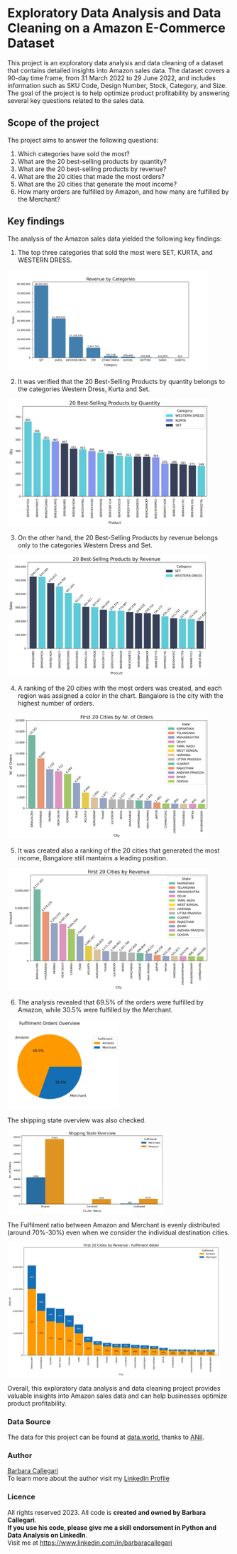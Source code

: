 # Exploratory Data Analysis and Data Cleaning on a Amazon E-Commerce Dataset

This project is an exploratory data analysis and data cleaning of a dataset that contains detailed insights into Amazon sales data. The dataset covers a 90-day time frame, from 31 March 2022 to 29 June 2022, and includes information such as SKU Code, Design Number, Stock, Category, and Size. The goal of the project is to help optimize product profitability by answering several key questions related to the sales data.

## Scope of the project
The project aims to answer the following questions:

1. Which categories have sold the most?
2. What are the 20 best-selling products by quantity?
3. What are the 20 best-selling products by revenue?
4. What are the 20 cities that made the most orders?
5. What are the 20 cities that generate the most income?
6. How many orders are fulfilled by Amazon, and how many are fulfilled by the Merchant?

## Key findings
The analysis of the Amazon sales data yielded the following key findings:

1. The top three categories that sold the most were SET, KURTA, and WESTERN DRESS.

<img src="img/Revenue_by_categories.jpg" alt="Revenue by Categories" width="90%">



2. It was verified that the 20 Best-Selling Products by quantity belongs to the categories Western Dress, Kurta and Set.

<img src="img/20_Best_Selling_Products_by_Quantity.jpg" alt="20 Best-Selling Products by Quantity" width="90%" >



3. On the other hand, the 20 Best-Selling Products by revenue belongs only to the categories Western Dress and Set.

<img src="img/20_Best_Selling_Products_by_Revenue.jpg" alt="20 Best-Selling Products by Revenue" width="90%" >



4. A ranking of the 20 cities with the most orders was created, and each region was assigned a color in the chart. Bangalore is the city with the highest number of orders.

<img src="img/First_20_Cities_by_Nr_of_Orders.jpg" alt="First 20 Cities by Nr. of Orders" width="90%">



5. It was created also a ranking of the 20 cities that generated the most income, Bangalore still mantains a leading position.

<img src="img/First_20_Cities_by_Revenue.jpg" alt="First 20 Cities by Revenue" width="90%">



6. The analysis revealed that 69.5% of the orders were fulfilled by Amazon, while 30.5% were fulfilled by the Merchant. 

<img src="img/Fulfilment_Orders_Overview.jpg" alt="Fulfilment Orders Overview" width="50%" >



The shipping state overview was also checked.

<img src="img/Shipping_State_Overview.jpg" alt="Shipping State Overview" width="70%" >

The Fulfilment ratio between Amazon and Merchant is evenly distributed (around 70%-30%) even when we consider the individual destination cities.

<img src="img/First_20_Cities_by_Revenue_Fulfilment_hue.jpg" alt="First 20 Cities by Revenue - Fulfillment hue" width="95%">

Overall, this exploratory data analysis and data cleaning project provides valuable insights into Amazon sales data and can help businesses optimize product profitability.


### Data Source
The data for this project can be found at [data.world](https://data.world/anilsharma87), thanks to [ANil](https://data.world/anilsharma87).

### Author 
[Barbara Callegari](https://numberslab.net)  
To learn more about the author visit my [LinkedIn Profile](https://www.linkedin.com/in/barbaracallegari)

### Licence
All rights reserved 2023. All code is **created and owned by Barbara Callegari**.   
**If you use his code, please give me a skill endorsement in Python and Data Analysis on LinkedIn**.   
Visit me at https://www.linkedin.com/in/barbaracallegari